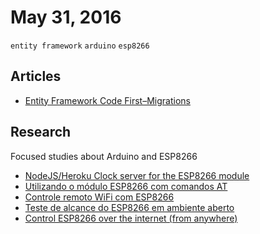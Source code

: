 # May 31, 2016

`entity framework` `arduino` `esp8266`

## Articles

- [Entity Framework Code First–Migrations](https://msdn.microsoft.com/pt-br/library/jj591330.aspx)

## Research

Focused studies about Arduino and ESP8266

- [NodeJS/Heroku Clock server for the ESP8266 module](http://theblogofpeterchen.blogspot.com.br/2015/09/nodejsheroku-clock-server-for-esp8266.html)
- [Utilizando o módulo ESP8266 com comandos AT](http://pedrominatel.com.br/esp8266/utilizando-o-modulo-esp8266-com-comandos-at/)
- [Controle remoto WiFi com ESP8266](http://pedrominatel.com.br/esp8266/controle-remoto-wifi-com-esp8266/)
- [Teste de alcance do ESP8266 em ambiente aberto](http://pedrominatel.com.br/esp8266/teste-de-alcance-do-esp8266-em-ambiente-aberto/)
- [Control ESP8266 over the internet (from anywhere)](http://www.instructables.com/id/Control-ESP8266-Over-the-Internet-from-Anywhere/)
